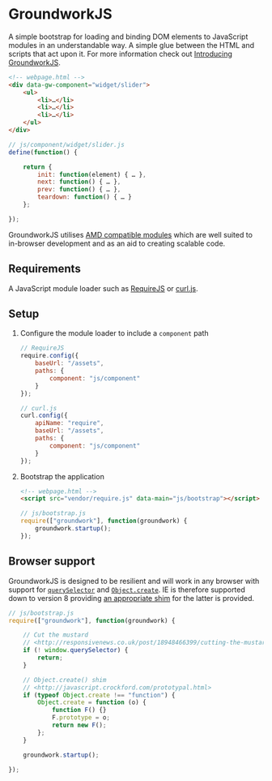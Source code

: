 # GroundworkJS

A simple bootstrap for loading and binding DOM elements to JavaScript modules in an understandable way. A simple glue between the HTML and scripts that act upon it. For more information check out [Introducing GroundworkJS](http://maketea.co.uk/2013/11/05/introducing-groundwork-js.html).

```html
<!-- webpage.html -->
<div data-gw-component="widget/slider">
    <ul>
        <li>…</li>
        <li>…</li>
        <li>…</li>
    </ul>
</div>
```

```javascript
// js/component/widget/slider.js
define(function() {

    return {
        init: function(element) { … },
        next: function() { … },
        prev: function() { … },
        teardown: function() { … }
    };

});
```

GroundworkJS utilises [AMD compatible modules](http://addyosmani.com/resources/essentialjsdesignpatterns/book/#detailamd) which are well suited to in-browser development and as an aid to creating scalable code.

## Requirements

A JavaScript module loader such as [RequireJS](http://www.requirejs.org/) or [curl.js](https://github.com/cujojs/curl).

## Setup

1. Configure the module loader to include a `component` path

    ```javascript
    // RequireJS
    require.config({
        baseUrl: "/assets",
        paths: {
            component: "js/component"
        }
    });

    // curl.js
    curl.config({
        apiName: "require",
        baseUrl: "/assets",
        paths: {
            component: "js/component"
        }
    });
    ```
2. Bootstrap the application

    ```html
    <!-- webpage.html -->
    <script src="vendor/require.js" data-main="js/bootstrap"></script>
    ```

    ```javascript
    // js/bootstrap.js
    require(["groundwork"], function(groundwork) {
        groundwork.startup();
    });
    ```

## Browser support

GroundworkJS is designed to be resilient and will work in any browser with support for [`querySelector`](http://caniuse.com/#feat=queryselector) and [`Object.create`](http://kangax.github.io/es5-compat-table/#Object.create). IE is therefore supported down to version 8 providing [an appropriate shim](http://javascript.crockford.com/prototypal.html) for the latter is provided.

```javascript
// js/bootstrap.js
require(["groundwork"], function(groundwork) {

    // Cut the mustard
    // <http://responsivenews.co.uk/post/18948466399/cutting-the-mustard>
    if (! window.querySelector) {
        return;
    }

    // Object.create() shim
    // <http://javascript.crockford.com/prototypal.html>
    if (typeof Object.create !== "function") {
        Object.create = function (o) {
            function F() {}
            F.prototype = o;
            return new F();
        };
    }

    groundwork.startup();

});
```
